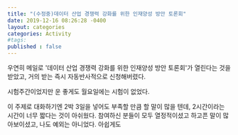 ```yaml
---
title: "(수정중)데이터 산업 경쟁력 강화를 위한 인재양성 방안 토론회"
date: 2019-12-16 08:26:28 -0400
layout: categories
categories: Activity
#tags: 
published : false
---
```


우연히 메일로 '데이터 산업 경쟁력 강화를 위한 인재양성 방안 토론회'가 열린다는 것을 받았고, 거의 받는 즉시 자동반사적으로 신청해버렸다.

시험주간이었지만 운 좋게도 월요일에는 시험이 없었다.

이 주제로 대화하기엔 2박 3일을 넣어도 부족할 만큼 할 말이 많을 텐데, 2시간이라는 시간이 너무 짧다는 것이 아쉬웠다.
참여하신 분들이 모두 열정적이셨고 하고픈 말이 많아보이셨고, 나도 예외는 아니었다.
아쉽게도 
